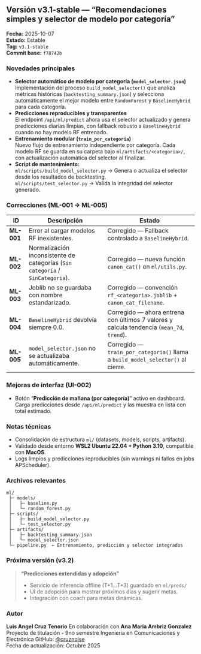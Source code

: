 ##  Versión v3.1-stable — “Recomendaciones simples y selector de modelo por categoría”
**Fecha:** 2025-10-07  
**Estado:**  Estable  
**Tag:** `v3.1-stable`  
**Commit base:** `f78742b`

###  Novedades principales
- **Selector automático de modelo por categoría (`model_selector.json`)**  
  Implementación del proceso `build_model_selector()` que analiza métricas históricas (`backtesting_summary.json`) y selecciona automáticamente el mejor modelo entre `RandomForest` y `BaselineHybrid` para cada categoría.
- **Predicciones reproducibles y transparentes**  
  El endpoint `/api/ml/predict` ahora usa el selector actualizado y genera predicciones diarias limpias, con fallback robusto a `BaselineHybrid` cuando no hay modelo RF entrenado.
- **Entrenamiento modular (`train_por_categoria`)**  
  Nuevo flujo de entrenamiento independiente por categoría. Cada modelo RF se guarda en su carpeta bajo `ml/artifacts/<categoria>/`, con actualización automática del selector al finalizar.
- **Script de mantenimiento:**  
  `ml/scripts/build_model_selector.py` → Genera o actualiza el selector desde los resultados de backtesting.  
  `ml/scripts/test_selector.py` → Valida la integridad del selector generado.

###  Correcciones (ML-001 → ML-005)
| ID | Descripción | Estado |
|----|--------------|---------|
| **ML-001** | Error al cargar modelos RF inexistentes. |  Corregido — Fallback controlado a `BaselineHybrid`. |
| **ML-002** | Normalización inconsistente de categorías (`Sin categoría` / `SinCategoria`). |  Corregido — nueva función `canon_cat()` en `ml/utils.py`. |
| **ML-003** | Joblib no se guardaba con nombre estandarizado. |  Corregido — convención `rf_<categoria>.joblib` + `canon_cat_filename`. |
| **ML-004** | `BaselineHybrid` devolvía siempre 0.0. |  Corregido — ahora entrena con últimos 7 valores y calcula tendencia (`mean_7d`, `trend`). |
| **ML-005** | `model_selector.json` no se actualizaba automáticamente. |  Corregido — `train_por_categoria()` llama a `build_model_selector()` al cierre. |

###  Mejoras de interfaz (UI-002)
- Botón “**Predicción de mañana (por categoría)**” activo en dashboard.  
  Carga predicciones desde `/api/ml/predict` y las muestra en lista con total estimado.

###  Notas técnicas
- Consolidación de estructura `ml/` (datasets, models, scripts, artifacts).  
- Validado desde entorno **WSL2 Ubuntu 22.04 + Python 3.10**, compatible con **MacOS**.  
- Logs limpios y predicciones reproducibles (sin warnings ni fallos en jobs APScheduler).  

### Archivos relevantes
```
ml/
 ├─ models/
 │   ├─ baseline.py
 │   └─ random_forest.py
 ├─ scripts/
 │   ├─ build_model_selector.py
 │   └─ test_selector.py
 ├─ artifacts/
 │   ├─ backtesting_summary.json
 │   └─ model_selector.json
 └─ pipeline.py  ← Entrenamiento, predicción y selector integrados
```

###  Próxima versión (v3.2)
> **“Predicciones extendidas y adopción”**  
> - Servicio de inferencia offline (T+1…T+3) guardado en `ml/preds/`  
> - UI de adopción para mostrar próximos días y sugerir metas.  
> - Integración con coach para metas dinámicas.


### Autor
**Luis Angel Cruz Tenorio**
En colaboración con **Ana Maria Ambriz Gonzalez**
Proyecto de titulación - 9no semestre
Ingenieria en Comunicaciones y Electrónica
GitHub: [@cruznoise ](#)   
Fecha de actualización: Octubre 2025
